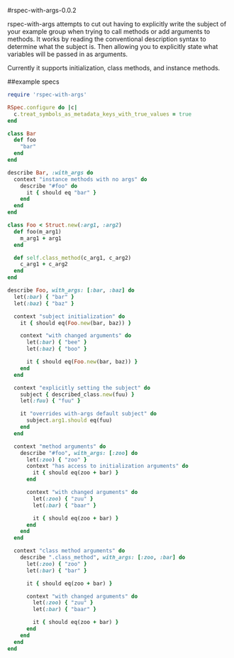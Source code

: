 #rspec-with-args-0.0.2

rspec-with-args attempts to cut out having to explicitly write the subject of your example group when trying to call methods or add arguments to methods. It works by reading the conventional description syntax to determine what the subject is. Then allowing you to explicitly state what variables will be passed in as arguments.

Currently it supports initialization, class methods, and instance methods.

##example specs
```ruby
require 'rspec-with-args'

RSpec.configure do |c|
  c.treat_symbols_as_metadata_keys_with_true_values = true
end

class Bar
  def foo
    "bar"
  end
end

describe Bar, :with_args do
  context "instance methods with no args" do
    describe "#foo" do
      it { should eq "bar" }
    end
  end
end

class Foo < Struct.new(:arg1, :arg2)
  def foo(m_arg1)
    m_arg1 + arg1
  end

  def self.class_method(c_arg1, c_arg2)
    c_arg1 + c_arg2
  end
end

describe Foo, with_args: [:bar, :baz] do
  let(:bar) { "bar" }
  let(:baz) { "baz" }

  context "subject initialization" do
    it { should eq(Foo.new(bar, baz)) }

    context "with changed arguments" do
      let(:bar) { "bee" }
      let(:baz) { "boo" }

      it { should eq(Foo.new(bar, baz)) }
    end
  end

  context "explicitly setting the subject" do
    subject { described_class.new(fuu) }
    let(:fuu) { "fuu" }

    it "overrides with-args default subject" do
      subject.arg1.should eq(fuu)
    end
  end

  context "method arguments" do
    describe "#foo", with_args: [:zoo] do
      let(:zoo) { "zoo" }
      context "has access to initialization arguments" do
        it { should eq(zoo + bar) }
      end

      context "with changed arguments" do
        let(:zoo) { "zuu" }
        let(:bar) { "baar" }

        it { should eq(zoo + bar) }
      end
    end
  end

  context "class method arguments" do
    describe ".class_method", with_args: [:zoo, :bar] do
      let(:zoo) { "zoo" }
      let(:bar) { "bar" }

      it { should eq(zoo + bar) }

      context "with changed arguments" do
        let(:zoo) { "zuu" }
        let(:bar) { "baar" }

        it { should eq(zoo + bar) }
      end
    end
  end
end

```
